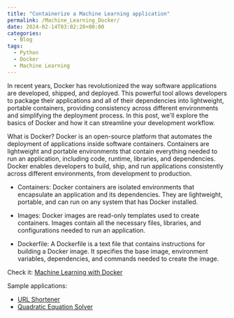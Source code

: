 ```yaml
---
title: "Containerize a Machine Learning application"
permalink: /Machine_Learning_Docker/
date: 2024-02-14T03:02:20+00:00
categories:
  - Blog
tags:
  - Python
  - Docker
  - Machine Learning
---
```


In recent years, Docker has revolutionized the way software applications are developed, shipped, and deployed. 
This powerful tool allows developers to package their applications and all of their dependencies into lightweight, 
portable containers, providing consistency across different environments and simplifying the deployment process. 
In this post, we'll explore the basics of Docker and how it can streamline your development workflow.

What is Docker?
Docker is an open-source platform that automates the deployment of applications inside software containers. 
Containers are lightweight and portable environments that contain everything needed to run an application, 
including code, runtime, libraries, and dependencies. Docker enables developers to build, ship, and run applications 
consistently across different environments, from development to production.

- Containers: Docker containers are isolated environments that encapsulate an application and its dependencies. 
They are lightweight, portable, and can run on any system that has Docker installed.

- Images: Docker images are read-only templates used to create containers. Images contain all the necessary files, 
libraries, and configurations needed to run an application.

- Dockerfile: A Dockerfile is a text file that contains instructions for building a Docker image. It specifies the base image, 
environment variables, dependencies, and commands needed to create the image.

Check it: [Machine Learning with Docker][link1]

Sample applications: 
- [URL Shortener][link2]
- [Quadratic Equation Solver][link3]

[link1]: https://github.com/levietduc0712/Machine_Learning_Docker/
[link2]: https://shortenlinkapp.azurewebsites.net/
[link3]: https://quadraticequationsolver.azurewebsites.net/
